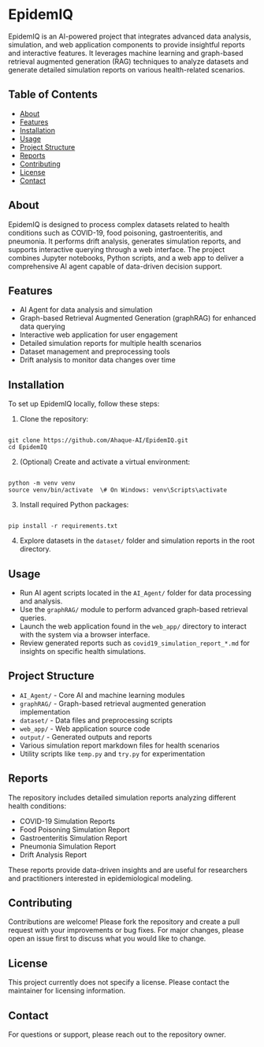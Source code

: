 # EpidemIQ

EpidemIQ is an AI-powered project that integrates advanced data analysis, simulation, and web application components to provide insightful reports and interactive features. It leverages machine learning and graph-based retrieval augmented generation (RAG) techniques to analyze datasets and generate detailed simulation reports on various health-related scenarios.

## Table of Contents

- [About](#about)  
- [Features](#features)  
- [Installation](#installation)  
- [Usage](#usage)  
- [Project Structure](#project-structure)  
- [Reports](#reports)  
- [Contributing](#contributing)  
- [License](#license)  
- [Contact](#contact)  

## About

EpidemIQ is designed to process complex datasets related to health conditions such as COVID-19, food poisoning, gastroenteritis, and pneumonia. It performs drift analysis, generates simulation reports, and supports interactive querying through a web interface. The project combines Jupyter notebooks, Python scripts, and a web app to deliver a comprehensive AI agent capable of data-driven decision support.

## Features

- AI Agent for data analysis and simulation  
- Graph-based Retrieval Augmented Generation (graphRAG) for enhanced data querying  
- Interactive web application for user engagement  
- Detailed simulation reports for multiple health scenarios  
- Dataset management and preprocessing tools  
- Drift analysis to monitor data changes over time  

## Installation

To set up EpidemIQ locally, follow these steps:

1. Clone the repository:

```

git clone https://github.com/Ahaque-AI/EpidemIQ.git
cd EpidemIQ

```

2. (Optional) Create and activate a virtual environment:

```

python -m venv venv
source venv/bin/activate  \# On Windows: venv\Scripts\activate

```

3. Install required Python packages:

```

pip install -r requirements.txt

```

4. Explore datasets in the `dataset/` folder and simulation reports in the root directory.

## Usage

- Run AI agent scripts located in the `AI_Agent/` folder for data processing and analysis.  
- Use the `graphRAG/` module to perform advanced graph-based retrieval queries.  
- Launch the web application found in the `web_app/` directory to interact with the system via a browser interface.  
- Review generated reports such as `covid19_simulation_report_*.md` for insights on specific health simulations.

## Project Structure

- `AI_Agent/` - Core AI and machine learning modules  
- `graphRAG/` - Graph-based retrieval augmented generation implementation  
- `dataset/` - Data files and preprocessing scripts  
- `web_app/` - Web application source code  
- `output/` - Generated outputs and reports  
- Various simulation report markdown files for health scenarios  
- Utility scripts like `temp.py` and `try.py` for experimentation  

## Reports

The repository includes detailed simulation reports analyzing different health conditions:

- COVID-19 Simulation Reports  
- Food Poisoning Simulation Report  
- Gastroenteritis Simulation Report  
- Pneumonia Simulation Report  
- Drift Analysis Report  

These reports provide data-driven insights and are useful for researchers and practitioners interested in epidemiological modeling.

## Contributing

Contributions are welcome! Please fork the repository and create a pull request with your improvements or bug fixes. For major changes, please open an issue first to discuss what you would like to change.

## License

This project currently does not specify a license. Please contact the maintainer for licensing information.

## Contact

For questions or support, please reach out to the repository owner.


